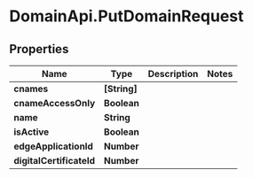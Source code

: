 # DomainApi.PutDomainRequest

## Properties

Name | Type | Description | Notes
------------ | ------------- | ------------- | -------------
**cnames** | **[String]** |  | 
**cnameAccessOnly** | **Boolean** |  | 
**name** | **String** |  | 
**isActive** | **Boolean** |  | 
**edgeApplicationId** | **Number** |  | 
**digitalCertificateId** | **Number** |  | 


